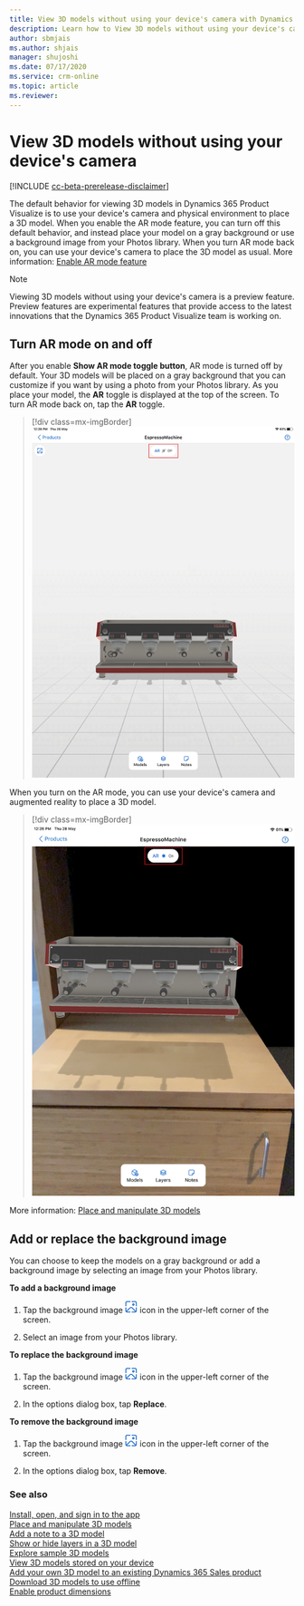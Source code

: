 ```yaml
---
title: View 3D models without using your device's camera with Dynamics 365 Product Visualize
description: Learn how to View 3D models without using your device's camera.
author: sbmjais
ms.author: shjais
manager: shujoshi
ms.date: 07/17/2020
ms.service: crm-online
ms.topic: article
ms.reviewer:
---
```


# View 3D models without using your device's camera

[!INCLUDE [cc-beta-prerelease-disclaimer](../includes/cc-beta-prerelease-disclaimer.md)]

The default behavior for viewing 3D models in Dynamics 365 Product Visualize is to use your device's camera and physical environment to place a 3D model. When you enable the AR mode feature, you can turn off this default behavior, and instead place your model on a gray background or use a background image from your Photos library. When you turn AR mode back on, you can use your device's camera to place the 3D model as usual. More information: [Enable AR mode feature](enable-preview-features.md)

> [!NOTE]
> Viewing 3D models without using your device's camera is a preview feature. Preview features are experimental features that provide access to the latest innovations that the Dynamics 365 Product Visualize team is working on.

## Turn AR mode on and off

After you enable **Show AR mode toggle button**, AR mode is turned off by default. Your 3D models will be placed on a gray background that you can customize if you want by using a photo from your Photos library. As you place your model, the **AR** toggle is displayed at the top of the screen. To turn AR mode back on, tap the **AR** toggle. 

> [!div class=mx-imgBorder]
> ![Model placed on a gray background, with AR mode off](media/ar-off.png "Model placed on a gray background, with AR mode off")

When you turn on the AR mode, you can use your device's camera and augmented reality to place a 3D model.

> [!div class=mx-imgBorder]
> ![Model placed on a captured background, with AR mode on](media/ar-on.png "Model placed on a captured background, with AR mode on")

More information: [Place and manipulate 3D models](manipulate-models.md)

## Add or replace the background image

You can choose to keep the models on a gray background or add a background image by selecting an image from your Photos library.

**To add a background image**

1. Tap the background image ![Add background](media/add-background-icon.png "Add background") icon in the upper-left corner of the screen.

2. Select an image from your Photos library.

**To replace the background image**

1. Tap the background image ![Add background](media/add-background-icon.png "Add background") icon in the upper-left corner of the screen.

2. In the options dialog box, tap **Replace**.

**To remove the background image**

1. Tap the background image ![Add background](media/add-background-icon.png "Add background") icon in the upper-left corner of the screen.

2. In the options dialog box, tap **Remove**.

### See also

[Install, open, and sign in to the app](sign-in.md)<br>
[Place and manipulate 3D models](manipulate-models.md)<br>
[Add a note to a 3D model](add-note.md)<br>
[Show or hide layers in a 3D model](layers.md)<br>
[Explore sample 3D models](explore-samples.md)<br>
[View 3D models stored on your device](browse-models.md)<br>
[Add your own 3D model to an existing Dynamics 365 Sales product](add-model.md)<br>
[Download 3D models to use offline](download-models.md)<br>
[Enable product dimensions](product-dimensions.md)
